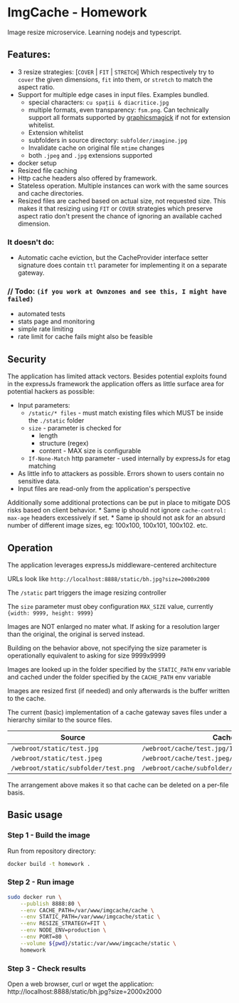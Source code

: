 # ImgCache - Homework

Image resize microservice. Learning nodejs and typescript.

## Features:

* 3 resize strategies: [`COVER` | `FIT` | `STRETCH`] Which respectively try to `cover` the given dimensions, `fit` 
into them, or `stretch` to match the aspect ratio.
* Support for multiple edge cases in input files. Examples bundled.
    * special characters: `cu spații & diacritice.jpg`
    * multiple formats, even transparency: `fsm.png`. Can technically support all formats supported by 
    [graphicsmagick](http://www.graphicsmagick.org/formats.html) if not for extension whitelist.
    * Extension whitelist
    * subfolders in source directory: `subfolder/imagine.jpg`
    * Invalidate cache on original file `mtime` changes
    * both `.jpeg` and `.jpg` extensions supported
* docker setup
* Resized file caching
* Http cache headers also offered by framework.
* Stateless operation. Multiple instances can work with the same sources and cache directories.
* Resized files are cached based on actual size, not requested size. This makes it that resizing 
using `FIT` or `COVER` strategies which preserve aspect ratio don't present the chance of ignoring 
an available cached dimension.
    
### It doesn't do: 

* Automatic cache eviction, but the CacheProvider interface setter signature does contain `ttl` 
parameter for implementing it on a separate gateway.

### // Todo: `(if you work at Ownzones and see this, I might have failed)`

* automated tests
* stats page and monitoring
* simple rate limiting
* rate limit for cache fails might also be feasible

## Security

The application has limited attack vectors. Besides potential exploits found in the expressJs framework 
the application offers as little surface area for potential hackers as possible:
* Input parameters: 
    * `/static/* files` - must match existing files which MUST be inside the `./static` folder
    * `size` - parameter is checked for 
        * length
        * structure (regex)
        * content - MAX size is configurable
    * `If-None-Match` http parameter - used internally by expressJs for etag matching
* As little info to attackers as possible. Errors shown to users contain no sensitive data.
* Input files are read-only from the application's perspective

Additionally some additional protections can be put in place to mitigate DOS risks based on client behavior.
    * Same ip should not ignore `cache-control: max-age` headers excessively if set.
    * Same ip should not ask for an absurd number of different image sizes, eg: 100x100, 100x101, 100x102. etc. 
    
## Operation

The application leverages expressJs middleware-centered architecture

URLs look like `http://localhost:8888/static/bh.jpg?size=2000x2000`

The `/static` part triggers the image resizing controller
    
The `size` parameter must obey configuration `MAX_SIZE` value, currently `{width: 9999, height: 9999}`

Images are NOT enlarged no mater what. If asking for a resolution larger than the original, the original is served instead.

Building on the behavior above, not specifying the size parameter is operationally equivalent to asking for size 9999x9999

Images are looked up in the folder specified by the `STATIC_PATH` env variable and cached under the folder specified by the `CACHE_PATH` env variable

Images are resized first (if needed) and only afterwards is the buffer written to the cache.

The current (basic) implementation of a cache gateway saves files under a hierarchy similar to the source files.

|Source|Cache|
|---|---|
|`/webroot/static/test.jpg`|`/webroot/cache/test.jpg/100x100.jpg`|
|`/webroot/static/test.jpeg`|`/webroot/cache/test.jpeg/100x100.jpeg`|
|`/webroot/static/subfolder/test.png`|`/webroot/cache/subfolder/test.png/100x100.png`|

The arrangement above makes it so that cache can be deleted on a per-file basis. 

## Basic usage

### Step 1 - Build the image

Run from repository directory:
~~~ bash
docker build -t homework .
~~~

### Step 2 - Run image
~~~ bash
sudo docker run \
    --publish 8888:80 \
    --env CACHE_PATH=/var/www/imgcache/cache \
    --env STATIC_PATH=/var/www/imgcache/static \
    --env RESIZE_STRATEGY=FIT \
    --env NODE_ENV=production \
    --env PORT=80 \
    --volume ${pwd}/static:/var/www/imgcache/static \
    homework
~~~

### Step 3 - Check results

Open a web browser, curl or wget the application:
http://localhost:8888/static/bh.jpg?size=2000x2000
